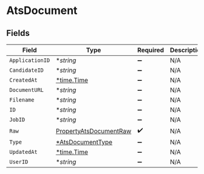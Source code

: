# AtsDocument


## Fields

| Field                                                                   | Type                                                                    | Required                                                                | Description                                                             |
| ----------------------------------------------------------------------- | ----------------------------------------------------------------------- | ----------------------------------------------------------------------- | ----------------------------------------------------------------------- |
| `ApplicationID`                                                         | **string*                                                               | :heavy_minus_sign:                                                      | N/A                                                                     |
| `CandidateID`                                                           | **string*                                                               | :heavy_minus_sign:                                                      | N/A                                                                     |
| `CreatedAt`                                                             | [*time.Time](https://pkg.go.dev/time#Time)                              | :heavy_minus_sign:                                                      | N/A                                                                     |
| `DocumentURL`                                                           | **string*                                                               | :heavy_minus_sign:                                                      | N/A                                                                     |
| `Filename`                                                              | **string*                                                               | :heavy_minus_sign:                                                      | N/A                                                                     |
| `ID`                                                                    | **string*                                                               | :heavy_minus_sign:                                                      | N/A                                                                     |
| `JobID`                                                                 | **string*                                                               | :heavy_minus_sign:                                                      | N/A                                                                     |
| `Raw`                                                                   | [PropertyAtsDocumentRaw](../../models/shared/propertyatsdocumentraw.md) | :heavy_check_mark:                                                      | N/A                                                                     |
| `Type`                                                                  | [*AtsDocumentType](../../models/shared/atsdocumenttype.md)              | :heavy_minus_sign:                                                      | N/A                                                                     |
| `UpdatedAt`                                                             | [*time.Time](https://pkg.go.dev/time#Time)                              | :heavy_minus_sign:                                                      | N/A                                                                     |
| `UserID`                                                                | **string*                                                               | :heavy_minus_sign:                                                      | N/A                                                                     |